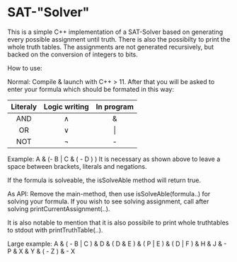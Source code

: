# SAT-"Solver"
This is a simple C++ implementation of a SAT-Solver based on generating every 
possible assignment until truth. There is also the possibilty to print 
the whole truth tables. The assignments are not generated recursively, but backed on
the conversion of integers to bits.

How to use:

Normal: Compile & launch with C++ > 11. After that you will be asked to enter your formula
which should be formated in this way:


| Literaly | Logic writing | In program |
|:--------:|:-------------:|:----------:|
|   AND    |    ∧     |     &      | 
|    OR    |    ∨     |   &#124;   | 
|   NOT    | ¬ |     -      |

Example: A & (- B | C & ( - D ) )
It is necessary as shown above to leave a space between brackets, literals and negations.

If the formula is solveable, the isSolveAble method will return true.

As API: Remove the main-method, then use isSolveAble(formula..) for solving your formula.
If you wish to see solving assignment, call after solving printCurrentAssignment(..).

It is also notable to mention that it is also possibile to print whole truthtables to stdout with printTruthTable(..).

Large example:
A & ( - B | C ) & D & ( D & E ) & ( P | E ) & ( D | F ) & H & J & - P & X & Y & ( - Z ) & - X